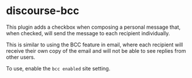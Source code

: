 # discourse-bcc

This plugin adds a checkbox when composing a personal message that, when checked,
will send the message to each recipient individually.

This is similar to using the BCC feature in email, where each recipient will receive
their own copy of the email and will not be able to see replies from other users.

To use, enable the `bcc enabled` site setting.
